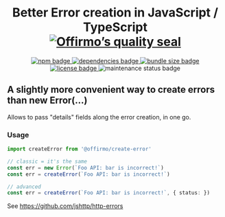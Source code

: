 
<h1 align="center">
	Better Error creation in JavaScript / TypeScript<br>
	<a href="https://www.offirmo.net/offirmo-monorepo/0-doc/modules-directory/index.html">
		<img src="https://www.offirmo.net/offirmo-monorepo/0-doc/quality-seal/offirmos_quality_seal.svg" alt="Offirmo’s quality seal">
	</a>
</h1>

<p align="center">
	<a alt="npm package page"
	  href="https://www.npmjs.com/package/@offirmo/create-error">
		<img alt="npm badge"
		  src="https://img.shields.io/npm/v/@offirmo/create-error.svg">
	</a>
	<a alt="dependencies analysis"
	  href="https://david-dm.org/offirmo/offirmo-monorepo?path=1-stdlib%2Fcreate-error">
		<img alt="dependencies badge"
		  src="https://img.shields.io/david/offirmo/offirmo-monorepo.svg?path=1-stdlib%2Fcreate-error">
	</a>
	<a alt="bundle size evaluation"
	  href="https://bundlephobia.com/result?p=@offirmo/create-error">
		<img alt="bundle size badge"
		  src="https://img.shields.io/bundlephobia/minzip/@offirmo/create-error.svg">
	</a>
	<a alt="license"
	  href="https://unlicense.org/">
		<img alt="license badge"
		  src="https://img.shields.io/badge/license-public_domain-brightgreen.svg">
	</a>
	<img alt="maintenance status badge"
	  src="https://img.shields.io/maintenance/yes/2019.svg">
</p>


## A slightly more convenient way to create errors than new Error(…)

Allows to pass "details" fields along the error creation, in one go.

### Usage
```typescript
import createError from '@offirmo/create-error'

// classic = it's the same
const err = new Error(`Foo API: bar is incorrect!`)
const err = createError(`Foo API: bar is incorrect!`)

// advanced
const err = createError(`Foo API: bar is incorrect!`, { status: })

```

See https://github.com/jshttp/http-errors
